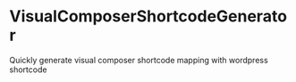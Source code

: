 VisualComposerShortcodeGenerator
================================

Quickly generate visual composer shortcode mapping with wordpress shortcode
